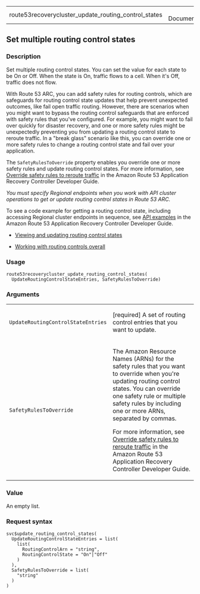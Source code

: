 <table style="width: 100%;">
<tbody>
<tr class="odd">
<td>route53recoverycluster_update_routing_control_states</td>
<td style="text-align: right;">R Documentation</td>
</tr>
</tbody>
</table>

## Set multiple routing control states

### Description

Set multiple routing control states. You can set the value for each
state to be On or Off. When the state is On, traffic flows to a cell.
When it's Off, traffic does not flow.

With Route 53 ARC, you can add safety rules for routing controls, which
are safeguards for routing control state updates that help prevent
unexpected outcomes, like fail open traffic routing. However, there are
scenarios when you might want to bypass the routing control safeguards
that are enforced with safety rules that you've configured. For example,
you might want to fail over quickly for disaster recovery, and one or
more safety rules might be unexpectedly preventing you from updating a
routing control state to reroute traffic. In a "break glass" scenario
like this, you can override one or more safety rules to change a routing
control state and fail over your application.

The `SafetyRulesToOverride` property enables you override one or more
safety rules and update routing control states. For more information,
see [Override safety rules to reroute
traffic](https://docs.aws.amazon.com/r53recovery/latest/dg/routing-control.override-safety-rule.html)
in the Amazon Route 53 Application Recovery Controller Developer Guide.

*You must specify Regional endpoints when you work with API cluster
operations to get or update routing control states in Route 53 ARC.*

To see a code example for getting a routing control state, including
accessing Regional cluster endpoints in sequence, see [API
examples](https://docs.aws.amazon.com/r53recovery/latest/dg/service_code_examples_actions.html)
in the Amazon Route 53 Application Recovery Controller Developer Guide.

-   [Viewing and updating routing control
    states](https://docs.aws.amazon.com/r53recovery/latest/dg/routing-control.update.html)

-   [Working with routing controls
    overall](https://docs.aws.amazon.com/r53recovery/latest/dg/routing-control.html)

### Usage

    route53recoverycluster_update_routing_control_states(
      UpdateRoutingControlStateEntries, SafetyRulesToOverride)

### Arguments

<table>
<colgroup>
<col style="width: 35%" />
<col style="width: 65%" />
</colgroup>
<tbody>
<tr class="odd">
<td><code
id="route53recoverycluster_update_routing_control_states_:_UpdateRoutingControlStateEntries">UpdateRoutingControlStateEntries</code></td>
<td><p>[required] A set of routing control entries that you want to
update.</p></td>
</tr>
<tr class="even">
<td><code
id="route53recoverycluster_update_routing_control_states_:_SafetyRulesToOverride">SafetyRulesToOverride</code></td>
<td><p>The Amazon Resource Names (ARNs) for the safety rules that you
want to override when you're updating routing control states. You can
override one safety rule or multiple safety rules by including one or
more ARNs, separated by commas.</p>
<p>For more information, see <a
href="https://docs.aws.amazon.com/r53recovery/latest/dg/routing-control.override-safety-rule.html">Override
safety rules to reroute traffic</a> in the Amazon Route 53 Application
Recovery Controller Developer Guide.</p></td>
</tr>
</tbody>
</table>

### Value

An empty list.

### Request syntax

    svc$update_routing_control_states(
      UpdateRoutingControlStateEntries = list(
        list(
          RoutingControlArn = "string",
          RoutingControlState = "On"|"Off"
        )
      ),
      SafetyRulesToOverride = list(
        "string"
      )
    )
